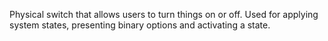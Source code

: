 Physical switch that allows users to turn things on or off. Used for applying system states, presenting binary options and activating a state.
